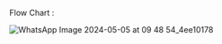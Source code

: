 Flow Chart : 

![WhatsApp Image 2024-05-05 at 09 48 54_4ee10178](https://github.com/vaibhavdikha2206/swapiapp-spring/assets/56227319/ffa894bf-0588-43db-811c-9e9f3c534719)
